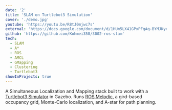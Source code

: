 ```yaml
---
date: '2'
title: 'SLAM on Turtlebot3 Simulation'
cover: './demo.jpg'
youtube: 'https://youtu.be/R8tJ0mjwc7s'
external: 'https://docs.google.com/document/d/1HUm5LX41GPxPFqAq-BYMJKyqNlAE1_ki91mHWRNtfwc/edit?usp=sharing'
github: 'https://github.com/Kohmei358/3002-ros-slam'
tech:
  - SLAM
  - A*
  - ROS
  - AMCL
  - GMapping
  - Clustering
  - Turtlebot3
showInProjects: true
---
```


A Simultaneous Localization and Mapping stack built to work with a [Turtlebot3 Simulator](https://github.com/ROBOTIS-GIT/turtlebot3_simulations) in Gazebo. Runs [ROS Melodic](http://wiki.ros.org/melodic), a gird-based occupancy grid, Monte-Carlo localization, and A-star for path planning.
